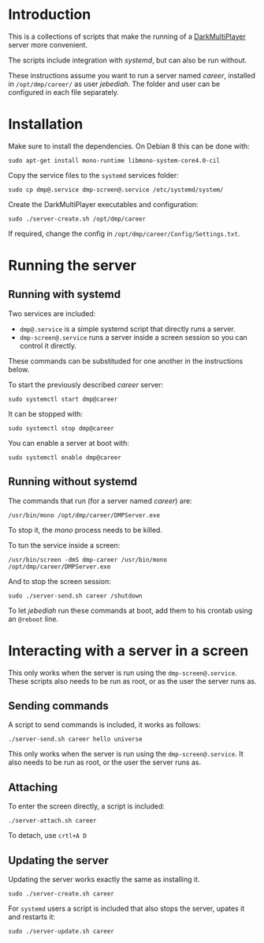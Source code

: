 Introduction
===========
This is a collections of scripts that make the running of a [DarkMultiPlayer](https://github.com/godarklight/DarkMultiPlayer)
server more convenient.

The scripts include integration with *systemd*, but can also be run without.

These instructions assume you want to run a server named *career*,
installed in `/opt/dmp/career/` as user *jebediah*.
The folder and user can be configured in each file separately.

Installation
============
Make sure to install the dependencies. On Debian 8 this can be done with:

    sudo apt-get install mono-runtime libmono-system-core4.0-cil

Copy the service files to the `systemd` services folder:

    sudo cp dmp@.service dmp-screen@.service /etc/systemd/system/

Create the DarkMultiPlayer executables and configuration:

    sudo ./server-create.sh /opt/dmp/career

If required, change the config in `/opt/dmp/career/Config/Settings.txt`.

Running the server
==================

Running with systemd
--------------------
Two services are included:

 * `dmp@.service` is a simple systemd script that directly runs a server.
 * `dmp-screen@.service` runs a server inside a screen session so you can control it directly.

These commands can be substituded for one another in the instructions below.

To start the previously described *career* server:

    sudo systemctl start dmp@career

It can be stopped with:

    sudo systemctl stop dmp@career

You can enable a server at boot with:

    sudo systemctl enable dmp@career

Running without systemd
-----------------------
The commands that run (for a server named *career*) are:

    /usr/bin/mono /opt/dmp/career/DMPServer.exe

To stop it, the *mono* process needs to be killed.

To tun the service inside a screen:

    /usr/bin/screen -dmS dmp-career /usr/bin/mono /opt/dmp/career/DMPServer.exe

And to stop the screen session:

    sudo ./server-send.sh career /shutdown

To let *jebediah* run these commands at boot, add them to his crontab using an `@reboot` line.

Interacting with a server in a screen
=====================================

This only works when the server is run using the `dmp-screen@.service`.
These scripts also needs to be run as root, or as the user the server runs as.

Sending commands
----------------
A script to send commands is included, it works as follows:

    ./server-send.sh career hello universe

This only works when the server is run using the `dmp-screen@.service`.
It also needs to be run as root, or the user the server runs as.

Attaching
---------
To enter the screen directly, a script is included:

    ./server-attach.sh career

To detach, use `crtl+A D`

Updating the server
-------------------
Updating the server works exactly the same as installing it.

    sudo ./server-create.sh career

For `systemd` users a script is included that also stops the server, upates it and restarts it:

    sudo ./server-update.sh career
